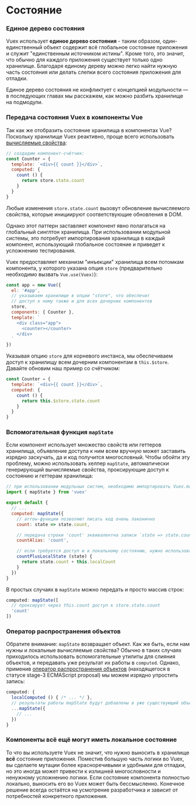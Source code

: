# Состояние

### Единое дерево состояния

Vuex использует **единое дерево состояния** - таким образом, один-единственный объект содержит всё глобальное состояние приложения и служит "единственным источником истины". Кроме того, это значит, что обычно для каждого приложения существует только одно хранилище. Благодаря единому дереву можно легко найти нужную часть состояния или делать слепки всего состояния приложения для отладки.

Единое дерево состояния не конфликтует с концепцией модульности — в последующих главах мы расскажем, как можно разбить хранилище на подмодули.

### Передача состояния Vuex в компоненты Vue

Так как же отобразить состояние хранилища в компонентах Vue? Поскольку хранилище Vuex реактивно, проще всего использовать [вычисляемые свойства](http://vuejs.org/guide/computed.html):

``` js
// создадим компонент-счётчик:
const Counter = {
  template: `<div>{{ count }}</div>`,
  computed: {
    count () {
      return store.state.count
    }
  }
}
```

Любые изменения `store.state.count` вызовут обновление вычисляемого свойства, которые инициируют соответствующие обновления в DOM.

Однако этот паттерн заставляет компонент явно полагаться на глобальный синглтон хранилища. При использовании модульной системы, это потребует импортирования хранилища в каждый компонент, использующий глобальное состояние и приведет к усложнению тестирования.

Vuex предоставляет механизм "инъекции" хранилища всем потомкам компонента, у которого указана опция `store` (предварительно необходимо вызвать `Vue.use(Vuex)`):

``` js
const app = new Vue({
  el: '#app',
  // указываем хранилище в опции "store", что обеспечит
  // доступ к нему также и для всех дочерних компонентов
  store,
  components: { Counter },
  template: `
    <div class="app">
      <counter></counter>
    </div>
  `
})
```

Указывая опцию `store` для корневого инстанса, мы обеспечиваем доступ к хранилищу всем дочерним компонентам в `this.$store`. Давайте обновим наш пример со счётчиком:

``` js
const Counter = {
  template: `<div>{{ count }}</div>`,
  computed: {
    count () {
      return this.$store.state.count
    }
  }
}
```

### Вспомогательная функция `mapState`

Если компонент использует множество свойств или геттеров хранилища, объявление доступа к ним всем вручную может заставить изрядно заскучать, да и код получится многословный. Чтобы обойти эту проблему, можно использовать хелпер `mapState`, автоматически генерирующий вычисляемые свойства, проксирующие доступ к состоянию и геттерам хранилища:

``` js
// при использовании модульных систем, необходимо импортировать Vuex.mapState
import { mapState } from 'vuex'

export default {
  // ...
  computed: mapState({
    // arrow-функции позволяют писать код очень лаконично
    count: state => state.count,

    // передача строки 'count' эквивалентна записи `state => state.count`
    countAlias: 'count',

    // если требуется доступ и к локальному состоянию, нужно использовать традиционную функцию
    countPlusLocalState (state) {
      return state.count + this.localCount
    }
  })
}
```

В простых случаях в `mapState` можно передать и просто массив строк:

``` js
computed: mapState([
  // проксирует через this.count доступ к store.state.count
  'count'
])
```

### Оператор распространения объектов

Обратите внимание: `mapState` возвращает объект. Как же быть, если нам нужны и локальные вычисляемые свойства? Обычно в таких случаях приходилось использовать вспомогательные утилиты для слияния объектов, и передавать уже результат их работы в `computed`. Однако, применив [оператор распространения объектов](https://github.com/sebmarkbage/ecmascript-rest-spread) (находящегося в статусе stage-3 ECMAScript proposal) мы можем изрядно упростить запись:

``` js
computed: {
  localComputed () { /* ... */ },
  // результаты работы mapState будут добавлены в уже существующий объект
  ...mapState({
    // ...
  })
}
```

### Компоненты всё ещё могут иметь локальное состояние

То что вы используете Vuex не значит, что нужно выносить в хранилище **всё** состояние приложения. Поместив большую часть логики во Vuex, вы сделаете мутации более красноречивыми и удобными для отладки, но это иногда может привести к излишней многословности и ненужному усложнению логики. Если состояние компонента полностью локально, выносить его во Vuex может быть бессмысленно. Конечное решение всегда остаётся на усмотрение разработчика и зависит от потребностей конкретного приложения.
